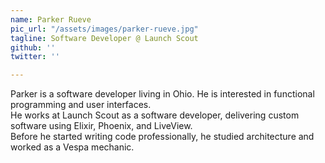 ```yaml
---
name: Parker Rueve
pic_url: "/assets/images/parker-rueve.jpg"
tagline: Software Developer @ Launch Scout
github: ''
twitter: ''

---
```

Parker is a software developer living in Ohio. He is interested in functional programming and user interfaces.  
He works at Launch Scout as a software developer, delivering custom software using Elixir, Phoenix, and LiveView.  
Before he started writing code professionally, he studied architecture and worked as a Vespa mechanic.